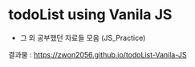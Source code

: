 # todoList using Vanila JS

+ 그 외 공부했던 자료들 모음 (JS_Practice)

결과물 : https://zwon2056.github.io/todoList-Vanila-JS
